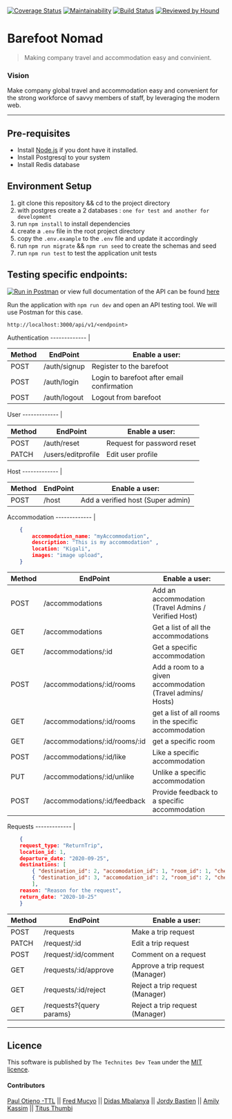 
[![Coverage Status](https://coveralls.io/repos/github/andela/technites-bn-backend/badge.svg?branch=develop)](https://coveralls.io/github/andela/technites-bn-backend?branch=develop)
[![Maintainability](https://api.codeclimate.com/v1/badges/a5fa230c63f46d23a649/maintainability)](https://codeclimate.com/github/andela/technites-bn-backend/maintainability)
[![Build Status](https://travis-ci.org/andela/technites-bn-backend.svg?branch=develop)](https://travis-ci.org/andela/technites-bn-backend)     [![Reviewed by Hound](https://img.shields.io/badge/Reviewed_by-Hound-8E64B0.svg)](https://houndci.com)

# Barefoot Nomad
> Making company travel and accommodation easy and convinient.

### Vision
Make company global travel and accommodation easy and convenient for the strong workforce of savvy members of staff, by leveraging the modern web.

---

## Pre-requisites
* Install [Node.js](https://nodejs.org/en/download/) if you dont have it installed.
* Install Postgresql to your system
* Install Redis database
## Environment Setup
1. git clone this repository && cd to the project directory
2. with postgres create a 2 databases : `one for test and another for development` 
3. run `npm install` to install dependencies
4. create a `.env` file in the root project directory
5. copy the `.env.example` to the `.env` file and update it accordingly
6. run `npm run migrate` && `npm run seed` to create the schemas and seed
7. run `npm run test` to test the application unit tests

## Testing specific endpoints:
[![Run in Postman](https://run.pstmn.io/button.svg)](https://app.getpostman.com/run-collection/e5aedfc69394a3b82064#?env%5Bdev-bare-foot%5D=W3sia2V5IjoidXJsIiwidmFsdWUiOiIxMjcuMC4wLjE6MzAwMC9hcGkvdjEvIiwiZW5hYmxlZCI6dHJ1ZX0seyJrZXkiOiJ0b2tlbiIsInZhbHVlIjpudWxsLCJlbmFibGVkIjp0cnVlfV0=) or view full documentation of the API can be found [here](https://technites-bn-backend-staging.herokuapp.com/api/v1/api-docs/)

Run the application with `npm run dev` and open an API testing tool. We will use Postman for this case.
```
http://localhost:3000/api/v1/<endpoint>
```
Authentication
------------- |

Method        | EndPoint      | Enable a user: |
------------- | ------------- | ---------------
POST  | /auth/signup  | Register to the barefoot  |
POST  | /auth/login  | Login to barefoot after email confirmation |
POST  | /auth/logout  | Logout from barefoot |

User
------------- |

Method        | EndPoint      | Enable a user: |
------------- | ------------- | ---------------
POST  | /auth/reset  | Request for password reset |
PATCH  | /users/editprofile  | Edit user profile|

Host
------------- |

Method        | EndPoint      | Enable a user: |
------------- | ------------- | ---------------
POST  | /host | Add a verified host (Super admin) |

Accommodation
------------- |
```json
    {
        accommodation_name: "myAccommodation",
        description: "This is my accommodation" ,
        location: "Kigali",
        images: "image upload",
    }
```

Method        | EndPoint      | Enable a user: |
------------- | ------------- | ---------------
POST  | /accommodations  | Add an accommodation (Travel Admins / Verified Host)|
GET  | /accommodations  | Get a list of all the accommodations|
GET  | /accommodations/:id  | Get a specific accommodation|
POST  | /accommodations/:id/rooms  | Add a room to a given accommodation (Travel admins/ Hosts)|
GET  | /accommodations/:id/rooms  | get a list of all rooms in the specific accommodation|
GET  | /accommodations/:id/rooms/:id  | get a specific room|
POST  | /accommodations/:id/like  | Like a specific accommodation|
PUT  | /accommodations/:id/unlike  | Unlike a specific accommodation|
POST  | /accommodations/:id/feedback  | Provide feedback to a specific accommodation|

Requests
------------- |
```json
    {
    request_type: "ReturnTrip",
    location_id: 1,
    departure_date: "2020-09-25",
    destinations: [
        { "destination_id": 2, "accomodation_id": 1, "room_id": 1, "check_in": "2020-09-25", "check_out": "2020-09-26"},
        { "destination_id": 3, "accomodation_id": 2, "room_id": 2, "check_in": "2020-09-27", "check_out": "2020-09-28"}
        ],
    reason: "Reason for the request",
    return_date: "2020-10-25"
    }
```

Method        | EndPoint      | Enable a user: |
------------- | ------------- | ---------------
POST  | /requests  | Make a trip request |
PATCH  | /request/:id  | Edit a trip request|
POST  | /request/:id/comment  | Comment on a request|
GET  | /requests/:id/approve  | Approve a trip request (Manager)|
GET  | /requests/:id/reject  | Reject a trip request (Manager)|
GET  | /requests?{query params} | Reject a trip request (Manager)|


---

## Licence

This software is published by `The Technites Dev Team` under the [MIT licence](http://opensource.org/licenses/MIT).

#### Contributors

[Paul Otieno -TTL](https://github.com/Paulstar200) || [Fred Mucyo](https://github.com/mucyomiller) || [Didas Mbalanya](https://github.com/didasmbalanya) || [Jordy Bastien](https://github.com/Jordybastien) || [Amily Kassim](https://github.com/amilykassim) || [Titus Thumbi](https://github.com/TgeeT)

